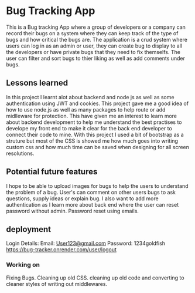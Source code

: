 # Bug Tracking App
 This is a Bug tracking App where a group of developers or a company can record their bugs on a system where they can keep track of the type of bugs and how critical the bugs are. The application is a crud system where users can log in as an admin or user, they can create bug to display to all the developers or have private bugs that they need to fix themselfs. The user can filter and sort bugs to thier liking as well as add comments under bugs.

## Lessons learned
In this project I learnt alot about backend and node js as well as some authentication using JWT and cookies. This project gave me a good idea of how to use node.js as well as many packages to help route or add midlleware for protection. This have given me an interest to learn more about backend development to help me understand the best practises to develope my front end to make it clear for the back end developer to connect their code to mine. With this project I used a bit of bootstrap as a struture but most of the CSS is showed me how much goes into writing custom css and how much time can be saved when designing for all screen resolutions.

## Potential future features
I hope to be able to upload images for bugs to help the users to understand the problem of a bug.
User's can comment on other users bugs to ask questions, supply ideas or explain bug. 
I also want to add more authentication as I learn more about back end where the user can reset password without admin.
Password reset using emails. 


## deployment
Login Details:
Email: User123@gmail.com Password: 1234goldfish
https://bug-tracker.onrender.com/user/logout


### Working on
Fixing Bugs.
Cleaning up old CSS.
cleaning up old code and converting to cleaner styles of writing out middlewares.




